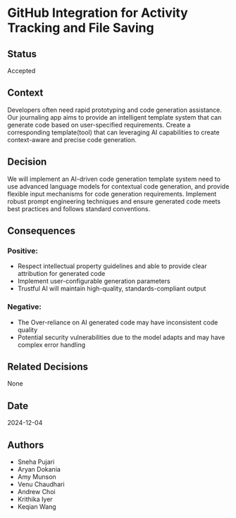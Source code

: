 # GitHub Integration for Activity Tracking and File Saving

## Status
Accepted

## Context
Developers often need rapid prototyping and code generation assistance. Our journaling app aims to provide an intelligent template system that can generate code based on user-specified requirements. Create a corresponding template(tool) that can leveraging AI capabilities to create context-aware and precise code generation.

## Decision
We will implement an AI-driven code generation template system need to use advanced language models for contextual code generation, and provide flexible input mechanisms for code generation requirements. Implement robust prompt engineering techniques and ensure generated code meets best practices and follows standard conventions.


## Consequences
### Positive:
 -	Respect intellectual property guidelines and able to provide clear attribution for generated code
 -  Implement user-configurable generation parameters
 -  Trustful AI will maintain high-quality, standards-compliant output

### Negative:
 -  The Over-reliance on AI generated code may have inconsistent code quality
 -  Potential security vulnerabilities due to the model adapts and may have complex error handling

## Related Decisions
None

## Date
2024-12-04

## Authors
- Sneha Pujari
- Aryan Dokania
- Amy Munson
- Venu Chaudhari
- Andrew Choi
- Krithika Iyer
- Keqian Wang
